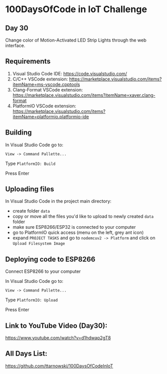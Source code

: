 # 100DaysOfCode in IoT Challenge
## Day 30

Change color of Motion-Activated LED Strip Lights through the web interface.

## Requirements
1. Visual Studio Code IDE:
https://code.visualstudio.com/
2. C/C++ VSCode extension:
https://marketplace.visualstudio.com/items?itemName=ms-vscode.cpptools
3. Clang-Format VSCode extension:
https://marketplace.visualstudio.com/items?itemName=xaver.clang-format
4. PlatformIO VSCode extension:
https://marketplace.visualstudio.com/items?itemName=platformio.platformio-ide

## Building 
In Visual Studio Code go to:

`View -> Command Pallette...`

Type `PlatformIO: Build`

Press Enter

## Uploading files
In Visual Studio Code in the project main directory:

- create folder `data`
- copy or move all the files you'd like to upload to newly created `data` folder
- make sure ESP8266/ESP32 is connected to your computer
- go to PlatformIO quick access (menu on the left, grey ant icon)
- expand `PROJECT TASKS` and go to `nodemcuv2 -> Platform` and click on `Upload Filesystem Image`

## Deploying code to ESP8266
Connect ESP8266 to your computer

In Visual Studio Code go to:

`View -> Command Pallette...`

Type `PlatformIO: Upload`

Press Enter

## Link to YouTube Video (Day30):

https://www.youtube.com/watch?v=d1hdwap2gT8

## All Days List:

https://github.com/ttarnowski/100DaysOfCodeInIoT